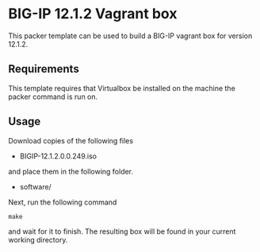 # BIG-IP 12.1.2 Vagrant box

This packer template can be used to build a BIG-IP vagrant box for version
12.1.2.

## Requirements

This template requires that Virtualbox be installed on the machine
the packer command is run on.

## Usage

Download copies of the following files

  * BIGIP-12.1.2.0.0.249.iso

and place them in the following folder.

  * software/

Next, run the following command

    make

and wait for it to finish. The resulting box will be found in your
current working directory.
